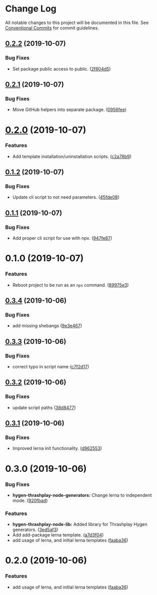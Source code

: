 # Change Log

All notable changes to this project will be documented in this file.
See [Conventional Commits](https://conventionalcommits.org) for commit guidelines.

## [0.2.2](https://github.com/thrashplay/thrashplay-app-creators/compare/create-thrashplay-app@0.2.1...create-thrashplay-app@0.2.2) (2019-10-07)


### Bug Fixes

* Set package public access to public. ([2f804d5](https://github.com/thrashplay/thrashplay-app-creators/commit/2f804d5))





## [0.2.1](https://github.com/thrashplay/thrashplay-app-creators/compare/create-thrashplay-app@0.2.0...create-thrashplay-app@0.2.1) (2019-10-07)


### Bug Fixes

* Move GitHub helpers into separate package. ([0956fee](https://github.com/thrashplay/thrashplay-app-creators/commit/0956fee))





# [0.2.0](https://github.com/thrashplay/thrashplay-app-creators/compare/create-thrashplay-app@0.1.2...create-thrashplay-app@0.2.0) (2019-10-07)


### Features

* Add template installation/uninstallation scripts. ([c2a78b9](https://github.com/thrashplay/thrashplay-app-creators/commit/c2a78b9))





## [0.1.2](https://github.com/thrashplay/thrashplay-app-creators/compare/create-thrashplay-app@0.1.1...create-thrashplay-app@0.1.2) (2019-10-07)


### Bug Fixes

* Update cli script to not need parameters. ([45fde08](https://github.com/thrashplay/thrashplay-app-creators/commit/45fde08))





## [0.1.1](https://github.com/thrashplay/thrashplay-app-creators/compare/create-thrashplay-app@0.1.0...create-thrashplay-app@0.1.1) (2019-10-07)


### Bug Fixes

* Add proper cli script for use with npx. ([947fe87](https://github.com/thrashplay/thrashplay-app-creators/commit/947fe87))





# 0.1.0 (2019-10-07)


### Features

* Reboot project to be run as an `npx` command. ([89975e3](https://github.com/thrashplay/thrashplay-app-creators/commit/89975e3))





## [0.3.4](https://github.com/thrashplay/hygen-thrashplay-node-generators/compare/hygen-thrashplay-node-generators@0.3.3...hygen-thrashplay-node-generators@0.3.4) (2019-10-06)


### Bug Fixes

* add missing shebangs ([9e3e467](https://github.com/thrashplay/hygen-thrashplay-node-generators/commit/9e3e467))





## [0.3.3](https://github.com/thrashplay/hygen-thrashplay-node-generators/compare/hygen-thrashplay-node-generators@0.3.2...hygen-thrashplay-node-generators@0.3.3) (2019-10-06)


### Bug Fixes

* correct typo in script name ([c7f2d17](https://github.com/thrashplay/hygen-thrashplay-node-generators/commit/c7f2d17))





## [0.3.2](https://github.com/thrashplay/hygen-thrashplay-node-generators/compare/hygen-thrashplay-node-generators@0.3.1...hygen-thrashplay-node-generators@0.3.2) (2019-10-06)


### Bug Fixes

* update script paths ([38d8477](https://github.com/thrashplay/hygen-thrashplay-node-generators/commit/38d8477))





## [0.3.1](https://github.com/thrashplay/hygen-thrashplay-node-generators/compare/hygen-thrashplay-node-generators@0.3.0...hygen-thrashplay-node-generators@0.3.1) (2019-10-06)


### Bug Fixes

* Improved lerna init functionality. ([d962553](https://github.com/thrashplay/hygen-thrashplay-node-generators/commit/d962553))





# 0.3.0 (2019-10-06)


### Bug Fixes

* **hygen-thrashplay-node-generators:** Change lerna to independent mode. ([920fbad](https://github.com/thrashplay/hygen-thrashplay-node-generators/commit/920fbad))


### Features

* **hygen-thrashplay-node-lib:** Added library for Thrashplay Hygen generators. ([3ed5af3](https://github.com/thrashplay/hygen-thrashplay-node-generators/commit/3ed5af3))
* Add add-package lerna template. ([a7d3f04](https://github.com/thrashplay/hygen-thrashplay-node-generators/commit/a7d3f04))
* add usage of lerna, and initial lerna templates ([faaba36](https://github.com/thrashplay/hygen-thrashplay-node-generators/commit/faaba36))






# 0.2.0 (2019-10-06)


### Features

* add usage of lerna, and initial lerna templates ([faaba36](https://github.com/thrashplay/hygen-thrashplay-node-generators/commit/faaba36))
